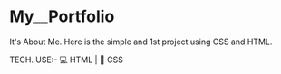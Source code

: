 # My__Portfolio
It's About Me.
Here is the simple and 1st project using CSS and HTML.

TECH. USE:-
💻 HTML | 🎨 CSS

